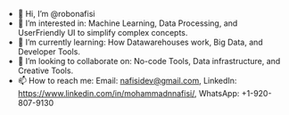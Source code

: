 - 👋 Hi, I’m @robonafisi
- 👀 I’m interested in: Machine Learning, Data Processing, and UserFriendly UI to simplify complex concepts.
- 🌱 I’m currently learning: How Datawarehouses work, Big Data, and Developer Tools.
- 💞️ I’m looking to collaborate on: No-code Tools, Data infrastructure, and Creative Tools.
- 📫 How to reach me: Email: nafisidev@gmail.com, LinkedIn: https://www.linkedin.com/in/mohammadnnafisi/, WhatsApp: +1-920-807-9130

